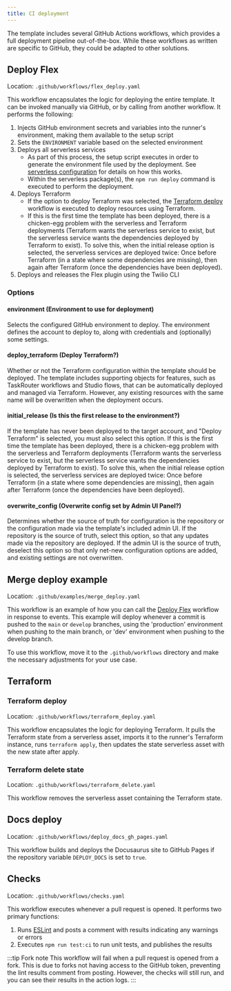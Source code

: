 ```yaml
---
title: CI deployment
---
```


The template includes several GitHub Actions workflows, which provides a full deployment pipeline out-of-the-box. While these workflows as written are specific to GitHub, they could be adapted to other solutions.

## Deploy Flex

Location: `.github/workflows/flex_deploy.yaml`

This workflow encapsulates the logic for deploying the entire template. It can be invoked manually via GitHub, or by calling from another workflow. It performs the following:
1. Injects GitHub environment secrets and variables into the runner's environment, making them available to the setup script
1. Sets the `ENVIRONMENT` variable based on the selected environment
1. Deploys all serverless services
   - As part of this process, the setup script executes in order to generate the environment file used by the deployment. See [serverless configuration](/building/template-utilities/configuration#serverless-configuration) for details on how this works.
   - Within the serverless package(s), the `npm run deploy` command is executed to perform the deployment.
1. Deploys Terraform
   - If the option to deploy Terraform was selected, the [Terraform deploy](#terraform-deploy) workflow is executed to deploy resources using Terraform.
   - If this is the first time the template has been deployed, there is a chicken-egg problem with the serverless and Terraform deployments (Terraform wants the serverless service to exist, but the serverless service wants the dependencies deployed by Terraform to exist). To solve this, when the initial release option is selected, the serverless services are deployed twice: Once before Terraform (in a state where some dependencies are missing), then again after Terraform (once the dependencies have been deployed).
1. Deploys and releases the Flex plugin using the Twilio CLI

### Options

#### environment (Environment to use for deployment)

Selects the configured GitHub environment to deploy. The environment defines the account to deploy to, along with credentials and (optionally) some settings.

#### deploy_terraform (Deploy Terraform?)

Whether or not the Terraform configuration within the template should be deployed. The template includes supporting objects for features, such as TaskRouter workflows and Studio flows, that can be automatically deployed and managed via Terraform. However, any existing resources with the same name will be overwritten when the deployment occurs.

#### initial_release (Is this the first release to the environment?)

If the template has never been deployed to the target account, and "Deploy Terraform" is selected, you must also select this option. If this is the first time the template has been deployed, there is a chicken-egg problem with the serverless and Terraform deployments (Terraform wants the serverless service to exist, but the serverless service wants the dependencies deployed by Terraform to exist). To solve this, when the initial release option is selected, the serverless services are deployed twice: Once before Terraform (in a state where some dependencies are missing), then again after Terraform (once the dependencies have been deployed).

#### overwrite_config (Overwrite config set by Admin UI Panel?)

Determines whether the source of truth for configuration is the repository or the configuration made via the template's included admin UI. If the repository is the source of truth, select this option, so that any updates made via the repository are deployed. If the admin UI is the source of truth, deselect this option so that only net-new configuration options are added, and existing settings are not overwritten.

## Merge deploy example

Location: `.github/examples/merge_deploy.yaml`

This workflow is an example of how you can call the [Deploy Flex](#deploy-flex) workflow in response to events. This example will deploy whenever a commit is pushed to the `main` or `develop` branches, using the 'production' environment when pushing to the main branch, or 'dev' environment when pushing to the develop branch.

To use this workflow, move it to the `.github/workflows` directory and make the necessary adjustments for your use case.

## Terraform

### Terraform deploy

Location: `.github/workflows/terraform_deploy.yaml`

This workflow encapsulates the logic for deploying Terraform. It pulls the Terraform state from a serverless asset, imports it to the runner's Terraform instance, runs `terraform apply`, then updates the state serverless asset with the new state after apply.

### Terraform delete state

Location: `.github/workflows/terraform_delete.yaml`

This workflow removes the serverless asset containing the Terraform state.

## Docs deploy

Location: `.github/workflows/deploy_docs_gh_pages.yaml`

This workflow builds and deploys the Docusaurus site to GitHub Pages if the repository variable `DEPLOY_DOCS` is set to `true`.

## Checks

Location: `.github/workflows/checks.yaml`

This workflow executes whenever a pull request is opened. It performs two primary functions:
1. Runs [ESLint](/building/template-utilities/eslint) and posts a comment with results indicating any warnings or errors
1. Executes `npm run test:ci` to run unit tests, and publishes the results

:::tip Fork note
This workflow will fail when a pull request is opened from a fork. This is due to forks not having access to the GitHub token, preventing the lint results comment from posting. However, the checks will still run, and you can see their results in the action logs.
:::